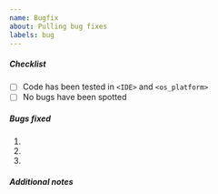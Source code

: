 ```yaml
---
name: Bugfix
about: Pulling bug fixes
labels: bug
---
```


##### Checklist
<!-- specified your IDE and OS platform -->
* [ ] Code has been tested in `<IDE>` and `<os_platform>`
* [ ] No bugs have been spotted

##### Bugs fixed
<!-- list all bugs fixed -->
1. 
2. 
3. 

##### Additional notes
<!-- 
  if tou have some additional notes please describe it
  if this pr is reference of issue add 
  Closes #<issue_numer> or Reference #<issue_number>
  when `iussue_numer` is for issue / pull request
  multiple references are welcome.
-->
